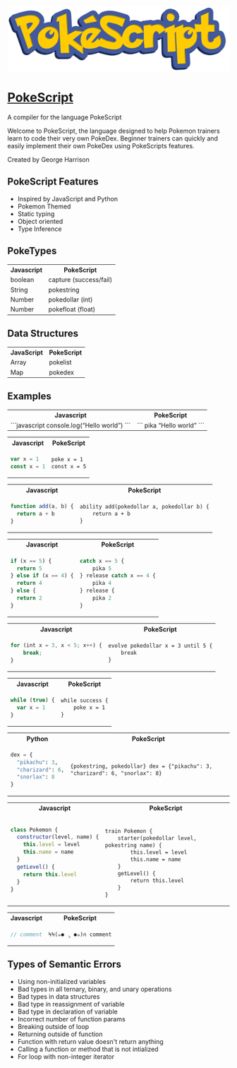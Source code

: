 ![logo](docs/logo.png)

# [PokeScript](https://georgeh02.github.io/PokeScript/)

A compiler for the language PokeScript

Welcome to PokeScript, the language designed to help Pokemon trainers learn to code their very own PokeDex. Beginner trainers can quickly and easily implement their own PokeDex using PokeScripts features.

Created by George Harrison

## PokeScript Features

- Inspired by JavaScript and Python
- Pokemon Themed
- Static typing
- Object oriented
- Type Inference

## PokeTypes

<table>
  <tr>
    <th>Javascript</th>
    <th>PokeScript</th>
  </tr>
  <tr>
    <td>boolean</td>
    <td>capture (success/fail)</td>
  </tr>
  <tr>
    <td>String</td>
    <td>pokestring</td>
  </tr>
  <tr>
    <td>Number</td>
    <td>pokedollar (int)</td>
  </tr>
  <tr>
    <td>Number</td>
    <td>pokefloat (float)</td>
  </tr>
</table>

## Data Structures

<table>
  <tr>
    <th>JavaScript</th>
    <th>PokeScript</th>
  </tr>
  <tr>
    <td>Array</td>
    <td>pokelist</td>
  </tr>
  <tr>
    <td>Map</td>
    <td>pokedex</td>
  </tr>
</table>

## Examples

<table>
    <tr>
        <th>Javascript</th>
        <th>PokeScript</th><tr>
    </tr>
        <td>
        ```javascript
        console.log(“Hello world”)
        ```
        </td>
        <td>
        ```
        pika “Hello world”
        ```
        </td>
</table>

<table>
<tr> <th>Javascript</th><th>PokeScript</th><tr>
</tr>
<td>

```javascript
var x = 1
const x = 1
```

</td>

<td>

```
poke x = 1
const x = 5
```

</td>
</table>

<table>
<tr> <th>Javascript</th><th>PokeScript</th><tr>
</tr>
<td>

```javascript
function add(a, b) {
  return a + b
}
```

</td>

<td>

```
ability add(pokedollar a, pokedollar b) {
    return a + b
}
```

</td>
</table>

<table>
<tr> <th>Javascript</th><th>PokeScript</th><tr>
</tr>
<td>

```javascript
if (x == 5) {
  return 5
} else if (x == 4) {
  return 4
} else {
  return 2
}
```

</td>

<td>

```javascript
catch x == 5 {
    pika 5
} release catch x == 4 {
    pika 4
} release {
    pika 2
}
```

</td>
</table>

<table>
<tr> <th>Javascript</th><th>PokeScript</th><tr>
</tr>
<td>

```javascript
for (int x = 3, x < 5; x++) {
    break;
}
```

</td>

<td>

```
evolve pokedollar x = 3 until 5 {
    break
}
```

</td>
</table>

<table>
<tr> <th>Javascript</th><th>PokeScript</th><tr>
</tr>
<td>

```javascript
while (true) {
  var x = 1
}
```

</td>

<td>

```
while success {
    poke x = 1
}
```

</td>
</table>

<table>
<tr> <th>Python</th><th>PokeScript</th><tr>
</tr>
<td>

```python
dex = {
  "pikachu": 3,
  "charizard": 6,
  "snorlax": 8
}
```

</td>

<td>

```
{pokestring, pokedollar} dex = {"pikachu": 3, "charizard": 6, "snorlax": 8}
```

</td>
</table>

<table>
<tr> <th>Javascript</th><th>PokeScript</th><tr>
</tr>
<td>

```javascript
class Pokemon {
  constructor(level, name) {
    this.level = level
    this.name = name
  }
  getLevel() {
    return this.level
  }
}
```

</td>

<td>

```

train Pokemon {
    starter(pokedollar level, pokestring name) {
        this.level = level
        this.name = name
    }
    getLevel() {
        return this.level
    }
}

```

</td>
</table>

<table>
<tr> <th>Javascript</th><th>PokeScript</th><tr>
</tr>
<td> 
    
```javascript
// comment
```
</td>
<td>
    
```
ϞϞ(๑⚈ ․̫ ⚈๑)∩ comment
```
</td>
</table>

## Types of Semantic Errors

- Using non-initialized variables
- Bad types in all ternary, binary, and unary operations
- Bad types in data structures
- Bad type in reassignment of variable
- Bad type in declaration of variable
- Incorrect number of function params
- Breaking outside of loop
- Returning outside of function
- Function with return value doesn't return anything
- Calling a function or method that is not intialized
- For loop with non-integer iterator
